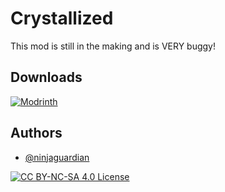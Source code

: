 
# Crystallized

This mod is still in the making and is VERY buggy!

## Downloads
[![Modrinth](https://i.imgur.com/emzH7On.png)](https://modrinth.com/project/crystallized)

## Authors

- [@ninjaguardian](https://www.github.com/ninjaguardian)

[![CC BY-NC-SA 4.0 License](https://img.shields.io/badge/license-CC--BY--NC--SA--4.0-33c706.svg)](https://creativecommons.org/licenses/by-nc-sa/4.0/deed.en)
